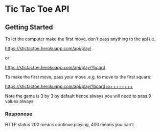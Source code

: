 # Tic Tac Toe API

## Getting Started

To let the computer make the first move, don't pass anything to the api i.e.

https://stictactoe.herokuapp.com/api/play/

or

https://stictactoe.herokuapp.com/api/play/?board

To make the first move, pass your move .e.g. to move to the first square:

https://stictactoe.herokuapp.com/api/play/?board=x++++++++

Note the game is 3 by 3 by default hence always you will need to pass 9 values always

### Responose

HTTP status 200 means continue playing, 400 means you can't
